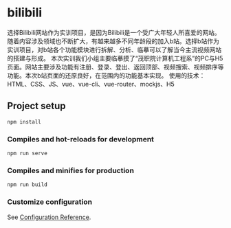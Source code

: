 # bilibili
选择Bilibili网站作为实训项目，是因为Bilibili是一个受广大年轻人所喜爱的网站。随着内容涉及领域也不断扩大，有越来越多不同年龄段的加入b站。选择b站作为实训项目，对b站各个功能模块进行拆解、分析、临摹可以了解当今主流视频网站的搭建与形成。
本次实训我们小组主要临摹摸了“茂职院计算机工程系”的PC与H5页面。网站主要涉及功能有注册、登录、登出、返回顶部、视频搜索、视频排序等功能。本次b站页面的还原良好，在范围内的功能基本实现。
使用的技术：HTML、CSS、JS、vue、vue-cli、vue-router、mockjs、H5

## Project setup
```
npm install
```

### Compiles and hot-reloads for development
```
npm run serve
```

### Compiles and minifies for production
```
npm run build
```

### Customize configuration
See [Configuration Reference](https://cli.vuejs.org/config/).
